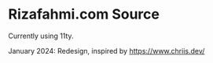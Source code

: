 # Rizafahmi.com Source

Currently using 11ty.

January 2024: Redesign, inspired by https://www.chriis.dev/
